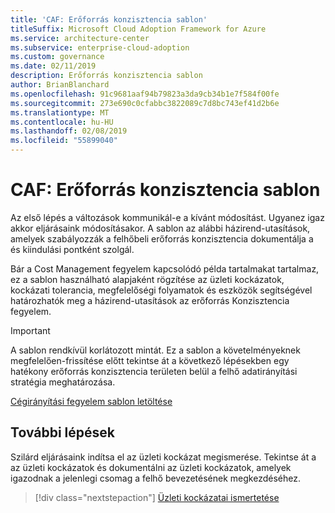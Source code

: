 ```yaml
---
title: 'CAF: Erőforrás konzisztencia sablon'
titleSuffix: Microsoft Cloud Adoption Framework for Azure
ms.service: architecture-center
ms.subservice: enterprise-cloud-adoption
ms.custom: governance
ms.date: 02/11/2019
description: Erőforrás konzisztencia sablon
author: BrianBlanchard
ms.openlocfilehash: 91c9681aaf94b79823a3da9cb34b1e7f584f00fe
ms.sourcegitcommit: 273e690c0cfabbc3822089c7d8bc743ef41d2b6e
ms.translationtype: MT
ms.contentlocale: hu-HU
ms.lasthandoff: 02/08/2019
ms.locfileid: "55899040"
---
```

# <a name="caf-resource-consistency-template"></a>CAF: Erőforrás konzisztencia sablon

Az első lépés a változások kommunikál-e a kívánt módosítást. Ugyanez igaz akkor eljárásaink módosításakor. A sablon az alábbi házirend-utasítások, amelyek szabályozzák a felhőbeli erőforrás konzisztencia dokumentálja a és kiindulási pontként szolgál. 

Bár a Cost Management fegyelem kapcsolódó példa tartalmakat tartalmaz, ez a sablon használható alapjaként rögzítése az üzleti kockázatok, kockázati tolerancia, megfelelőségi folyamatok és eszközök segítségével határozhatók meg a házirend-utasítások az erőforrás Konzisztencia fegyelem.

> [!IMPORTANT]
> A sablon rendkívül korlátozott mintát. Ez a sablon a követelményeknek megfelelően-frissítése előtt tekintse át a következő lépésekben egy hatékony erőforrás konzisztencia területen belül a felhő adatirányítási stratégia meghatározása.

<!-- markdownlint-disable MD033 -->

 <a href="https://archcenter.blob.core.windows.net/cdn/fusion/governance/Governance Discipline Template.docx">Cégirányítási fegyelem sablon letöltése</a>

<!-- markdownlint-enable MD033 -->

## <a name="next-steps"></a>További lépések

Szilárd eljárásaink indítsa el az üzleti kockázat megismerése. Tekintse át a az üzleti kockázatok és dokumentálni az üzleti kockázatok, amelyek igazodnak a jelenlegi csomag a felhő bevezetésének megkezdéséhez.

> [!div class="nextstepaction"]
> [Üzleti kockázatai ismertetése](./business-risks.md)
